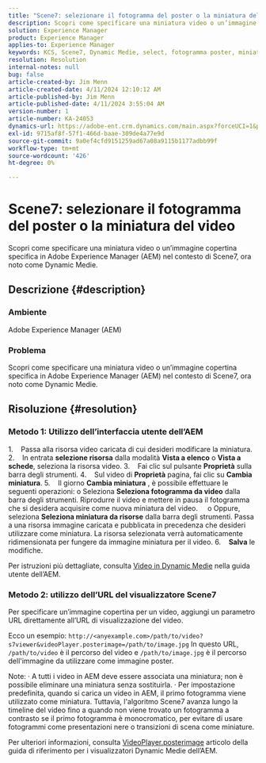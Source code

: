 ```yaml
---
title: "Scene7: selezionare il fotogramma del poster o la miniatura del video"
description: Scopri come specificare una miniatura video o un’immagine copertina specifica in Adobe Experience Manager (AEM) nel contesto di Scene7, ora noto come Dynamic Medie.
solution: Experience Manager
product: Experience Manager
applies-to: Experience Manager
keywords: KCS, Scene7, Dynamic Medie, select, fotogramma poster, miniatura video, How To, AEM, Adobe Experience Manager, videoPlayer.posterimage=, VideoPlayer, posterimage
resolution: Resolution
internal-notes: null
bug: false
article-created-by: Jim Menn
article-created-date: 4/11/2024 12:10:12 AM
article-published-by: Jim Menn
article-published-date: 4/11/2024 3:55:04 AM
version-number: 1
article-number: KA-24053
dynamics-url: https://adobe-ent.crm.dynamics.com/main.aspx?forceUCI=1&pagetype=entityrecord&etn=knowledgearticle&id=fe2c2fd9-97f7-ee11-a1fe-6045bd006268
exl-id: 9715af8f-57f1-466d-baae-309de4a77e9d
source-git-commit: 9a0ef4cfd9151259ad67a08a9115b1177adbb99f
workflow-type: tm+mt
source-wordcount: '426'
ht-degree: 0%

---
```


# Scene7: selezionare il fotogramma del poster o la miniatura del video


Scopri come specificare una miniatura video o un’immagine copertina specifica in Adobe Experience Manager (AEM) nel contesto di Scene7, ora noto come Dynamic Medie.

## Descrizione {#description}


### Ambiente

Adobe Experience Manager (AEM)

### Problema

Scopri come specificare una miniatura video o un’immagine copertina specifica in Adobe Experience Manager (AEM) nel contesto di Scene7, ora noto come Dynamic Medie.


## Risoluzione {#resolution}


### Metodo 1: Utilizzo dell’interfaccia utente dell’AEM

1.    Passa alla risorsa video caricata di cui desideri modificare la miniatura.
2.    In entrata <b>selezione risorsa</b> dalla modalità <b>Vista a elenco</b> o <b>Vista a schede</b>, seleziona la risorsa video.
3.    Fai clic sul pulsante <b>Proprietà</b> sulla barra degli strumenti.
4.    Sul video di <b>Proprietà</b> pagina, fai clic su <b>Cambia miniatura</b>.
5.    Il giorno <b>Cambia miniatura</b> , è possibile effettuare le seguenti operazioni: o Seleziona <b>Seleziona fotogramma da video</b> dalla barra degli strumenti. Riprodurre il video e mettere in pausa il fotogramma che si desidera acquisire come nuova miniatura del video.
    o Oppure, seleziona <b>Seleziona miniatura da risorse</b> dalla barra degli strumenti. Passa a una risorsa immagine caricata e pubblicata in precedenza che desideri utilizzare come miniatura. La risorsa selezionata verrà automaticamente ridimensionata per fungere da immagine miniatura per il video.
6.    <b>Salva</b> le modifiche.

Per istruzioni più dettagliate, consulta [Video in Dynamic Medie](https://experienceleague.adobe.com/en/docs/experience-manager-65/content/assets/dynamic/video) nella guida utente dell’AEM.

### Metodo 2: utilizzo dell’URL del visualizzatore Scene7

Per specificare un’immagine copertina per un video, aggiungi un parametro URL direttamente all’URL di visualizzazione del video.

Ecco un esempio:
`http://<anyexample.com>/path/to/video?s7viewer&videoPlayer.posterimage=/path/to/image.jpg`
In questo URL, `/path/to/video` è il percorso del video e `/path/to/image.jpg` è il percorso dell&#39;immagine da utilizzare come immagine poster.

Note: · A tutti i video in AEM deve essere associata una miniatura; non è possibile eliminare una miniatura senza sostituirla.
· Per impostazione predefinita, quando si carica un video in AEM, il primo fotogramma viene utilizzato come miniatura. Tuttavia, l&#39;algoritmo Scene7 avanza lungo la timeline del video fino a quando non viene trovato un fotogramma a contrasto se il primo fotogramma è monocromatico, per evitare di usare fotogrammi come presentazioni nere o transizioni di scena come miniature.

Per ulteriori informazioni, consulta [VideoPlayer.posterimage](https://experienceleague.adobe.com/en/docs/dynamic-media-developer-resources/library/viewers-aem-assets-dmc/video/command-reference-configuration-attributes-video/r-html5-video-viewer-conf-attrib-videoplayer-posterimage) articolo della guida di riferimento per i visualizzatori Dynamic Medie dell’AEM.
